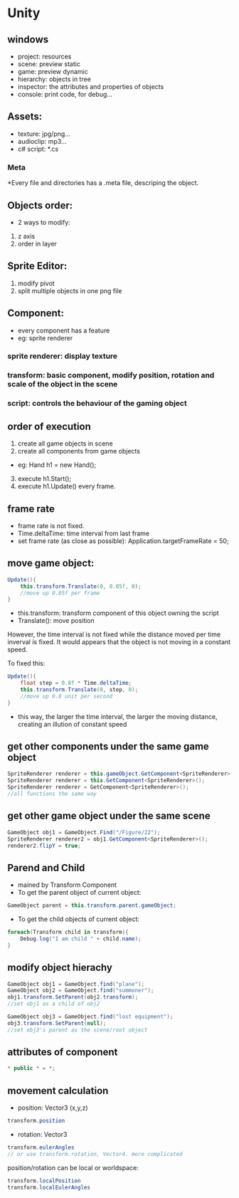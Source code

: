 # Unity
## windows
* project: resources
* scene: preview static
* game: preview dynamic
* hierarchy: objects in tree
* inspector: the attributes and properties of objects
* console: print code, for debug...

## Assets:
* texture: jpg/png...
* audioclip: mp3...
* c# script: *.cs
### Meta
*Every file and directories has a .meta file, descriping the object.

## Objects order:
* 2 ways to modify:
1. z axis 
2. order in layer

## Sprite Editor:
1. modify pivot
2. split multiple objects in one png file

## Component:
* every component has a feature
* eg: sprite renderer
### sprite renderer: display texture
### transform: basic component, modify position, rotation and scale of the object in the scene
### script: controls the behaviour of the gaming object

## order of execution
1. create all game objects in scene
2. create all components from game objects
* eg: Hand h1 = new Hand();
3. execute h1.Start();
4. execute h1.Update() every frame.

## frame rate
* frame rate is not fixed. 
* Time.deltaTime: time interval from last frame
* set frame rate (as close as possible): Application.targetFrameRate = 50;

## move game object:
```C#
Update(){
    this.transform.Translate(0, 0.05f, 0);
    //move up 0.05f per frame
}
```
* this.transform: transform component of this object owning the script
* Translate(): move position

However, the time interval is not fixed while the distance moved per time inverval is fixed. It would appears that the object is not moving in a constant speed. 

To fixed this:
```C#
Update(){
    float step = 0.8f * Time.deltaTime;
    this.transform.Translate(0, step, 0);
    //move up 0.8 unit per second
}
```
* this way, the larger the time interval, the larger the moving distance, creating an illution of constant speed

## get other components under the same game object
```C#
SpriteRenderer renderer = this.gameObject.GetComponent<SpriteRenderer>();
SpriteRenderer renderer = this.GetComponent<SpriteRenderer>();
SpriteRenderer renderer = GetComponent<SpriteRenderer>();
//all functions the same way
```
## get other game object under the same scene
```C#
GameObject obj1 = GameObject.Find("/Figure/22");
SpriteRenderer renderer2 = obj1.GetComponent<SpriteRenderer>();
renderer2.flipY = true;
```
## Parend and Child
* mained by Transform Component
* To get the parent object of current object:
```C#
GameObject parent = this.transform.parent.gameObject;
```
* To get the child objects of current object:
```C#
foreach(Transform child in transform){
    Debug.log("I am child " + child.name);
}
```

## modify object hierachy
```C#
GameObject obj1 = GameObject.find("plane");
GameObject obj2 = GameObject.find("summoner");
obj1.transform.SetParent(obj2.transform);
//set obj1 as a child of obj2
```
```C#
GameObject obj3 = GameObject.find("lost equipment");
obj3.transform.SetParent(null);
//set obj3's parent as the scene/root object
```

## attributes of component
```C#
* public * = *;
```

## movement calculation
* position: Vector3 (x,y,z) 
```C#
transform.position
```
* rotation: Vector3
```C#
transform.eulerAngles
// or use transform.rotation, Vector4. more complicated
``` 
position/rotation can be local or worldspace:
```C#
transform.localPosition
transform.localEulerAngles

 
